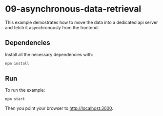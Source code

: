 # 09-asynchronous-data-retrieval

This example demostrates how to move the data into a dedicated api server and fetch it asynchronously from the frontend.

## Dependencies

Install all the necessary dependencies with:

```bash
npm install
```

## Run

To run the example:

```bash
npm start
```

Then you point your browser to [http://localhost:3000](localhost:3000).


